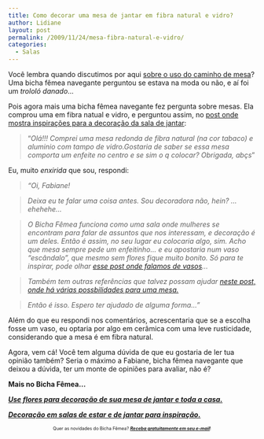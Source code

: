 ```yaml
---
title: Como decorar uma mesa de jantar em fibra natural e vidro?
author: Lidiane
layout: post
permalink: /2009/11/24/mesa-fibra-natural-e-vidro/
categories:
  - Salas
---
```

Você lembra quando discutimos por aqui [sobre o uso do caminho de mesa](http://www.trololodemulher.com.br/2009/11/05/caminho-de-mesa-em-mesa-de-vidro-usar-ou-no/)? Uma bicha fêmea navegante perguntou se estava na moda ou não, e aí foi um _trololó danado_…

Pois agora mais uma bicha fêmea navegante fez pergunta sobre mesas. Ela comprou uma em fibra natual e vidro, e perguntou assim, no [post onde mostra inspirações para a decoração da sala de jantar](http://www.trololodemulher.com.br/2009/02/18/sala-de-jantar-olhando-alm-do-enfeite-da-mesa/):

> “_Olá!!! Comprei uma mesa redonda de fibra natural (na cor tabaco) e aluminio com tampo de vidro.Gostaria de saber se essa mesa comporta um enfeite no centro e se sim o q colocar? Obrigada, abçs_”

Eu, muito _enxirida_ que sou, respondi:

> _“Oi, Fabiane!_

> _Deixa eu te falar uma coisa antes. Sou decoradora não, hein? &#8230;ehehehe&#8230;_

> _O Bicha Fêmea funciona como uma sala onde mulheres se encontram para falar de assuntos que nos interessam, e decoração é um deles. Então é assim, no seu lugar eu colocaria algo, sim. Acho que mesa sempre pede um enfeitinho&#8230; e eu apostaria num vaso “escândalo”, que mesmo sem flores fique muito bonito. Só para te inspirar, pode olhar_ [_esse post onde falamos de vasos_](http://www.trololodemulher.com.br/2009/10/16/as-flores-e-folhas-que-enfeitam-mais-que-a-casa/)_&#8230;_ 

> _Também tem outras referências que talvez possam ajudar_ [_neste post, onde há várias possbilidades para uma mesa._](http://www.trololodemulher.com.br/2009/02/11/alternativas-para-decorar-uma-mesa-de-jantar/)

> _Então é isso. Espero ter ajudado de alguma forma&#8230;”_

Além do que eu respondi nos comentários, acrescentaria que se a escolha fosse um vaso, eu optaria por algo em cerâmica com uma leve rusticidade, considerando que a mesa é em fibra natural.

Agora, vem cá! Você tem alguma dúvida de que eu gostaria de ler tua opinião também? Seria o máximo a Fabiane, bicha fêmea navegante que deixou a dúvida, ter um monte de opiniões para avaliar, não é?

**Mais no Bicha Fêmea…**

[**_Use flores para decoração de sua mesa de jantar e toda a casa._**](http://www.trololodemulher.com.br/2009/10/16/as-flores-e-folhas-que-enfeitam-mais-que-a-casa/)

[**_Decoração em salas de estar e de jantar para inspiração._**](http://www.trololodemulher.com.br/2009/04/12/salas-de-estar-e-de-jantar-sofisticadas-para-inspirao/)

<p style="text-align: center;">
  <span style="font-size: xx-small;">Quer as novidades do Bicha Fêmea? <strong><em><a href="http://feedburner.google.com/fb/a/mailverify?uri=blogbichafemea&loc=pt_BR">Receba gratuitamente em seu e-mail</a></em></strong>!</span>
</p>